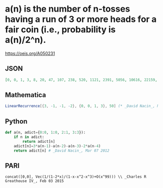 # a\(n\) is the number of n\-tosses having a run of 3 or more heads for a fair coin \(i\.e\., probability is a\(n\)/2^n\)\.
https://oeis.org/A050231
## JSON
```JSON
[0, 0, 1, 3, 8, 20, 47, 107, 238, 520, 1121, 2391, 5056, 10616, 22159, 46023, 95182, 196132, 402873, 825259, 1686408, 3438828, 6999071, 14221459, 28853662, 58462800, 118315137, 239186031, 483072832, 974791728, 1965486047]
```
## Mathematica
```Mathematica
LinearRecurrence[{3, -1, -1, -2}, {0, 0, 1, 3}, 50] (* _David Nacin_, Mar 07 2012 *)
```
## Python
```Python
def a(n, adict={0:0, 1:0, 2:1, 3:3}):
    if n in adict:
        return adict[n]
    adict[n]=3*a(n-1)-a(n-2)-a(n-3)-2*a(n-4)
    return adict[n] # _David Nacin_, Mar 07 2012
```
## PARI
```PARI
concat([0,0], Vec(1/(1-2*x)/(1-x-x^2-x^3)+O(x^99))) \\ _Charles R Greathouse IV_, Feb 03 2015
```
